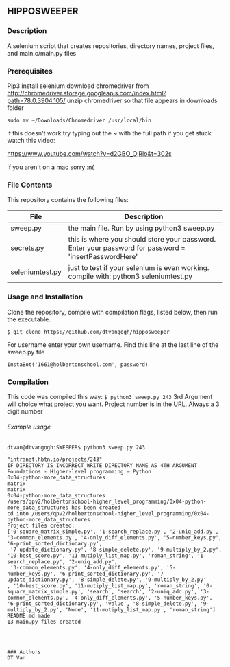 ## HIPPOSWEEPER
### Description
A selenium script that creates repositories, directory names, project files, and main.c/main.py files

### Prerequisites
Pip3 install selenium
download chromedriver from http://chromedriver.storage.googleapis.com/index.html?path=78.0.3904.105/
unzip chromedriver so that file appears in downloads folder
```
sudo mv ~/Downloads/Chromedriver /usr/local/bin
```
if this doesn't work try typing out the ~ with the full path
if you get stuck watch this video:

 https://www.youtube.com/watch?v=d2GBO_QjRlo&t=302s

if you aren't on a mac sorry :n(

### File Contents
This repository contains the following files:

|   **File**   |   **Description**   |
| -------------- | --------------------- |
|sweep.py | the main file. Run by using python3 sweep.py |
|secrets.py | this is where you should store your password. Enter your password for password = 'insertPasswordHere'
|seleniumtest.py | just to test if your selenium is even working. compile with: python3 seleniumtest.py

### Usage and Installation
Clone the repository, compile with compilation flags, listed below, then run the executable.
```
$ git clone https://github.com/dtvangogh/hipposweeper
```
For username enter your own username. Find this line at the last line of the sweep.py file
```
InstaBot('1661@holbertonschool.com', password)
```
### Compilation
This code was compiled this way:
` $ python3 sweep.py 243 `
3rd Argument will choice what project you want. Project number is in the URL. Always a 3 digit number

###### Example usage

```
dtvan@dtvangogh:SWEEPER$ python3 sweep.py 243

"intranet.hbtn.io/projects/243"
IF DIRECTORY IS INCORRECT WRITE DIRECTORY NAME AS 4TH ARGUMENT
Foundations - Higher-level programming ― Python
0x04-python-more_data_structures
matrix
matrix
0x04-python-more_data_structures
/users/qpv2/holbertonschool-higher_level_programming/0x04-python-more_data_structures has been created
cd into /users/qpv2/holbertonschool-higher_level_programming/0x04-python-more_data_structures
Project files created:
['0-square_matrix_simple.py', '1-search_replace.py', '2-uniq_add.py', '3-common_elements.py', '4-only_diff_elements.py', '5-number_keys.py', '6-print_sorted_dictionary.py',
 '7-update_dictionary.py', '8-simple_delete.py', '9-multiply_by_2.py', '10-best_score.py', '11-mutiply_list_map.py', 'roman_string', '1-search_replace.py', '2-uniq_add.py',
 '3-common_elements.py', '4-only_diff_elements.py', '5-number_keys.py', '6-print_sorted_dictionary.py', '7-update_dictionary.py', '8-simple_delete.py', '9-multiply_by_2.py'
, '10-best_score.py', '11-mutiply_list_map.py', 'roman_string', '0-square_matrix_simple.py', 'search', 'search', '2-uniq_add.py', '3-common_elements.py', '4-only_diff_elements.py', '5-number_keys.py', '6-print_sorted_dictionary.py', 'value', '8-simple_delete.py', '9-multiply_by_2.py', 'None', '11-mutiply_list_map.py', 'roman_string']
README.md made
13 main.py files created
```
```



### Authors
DT Van
